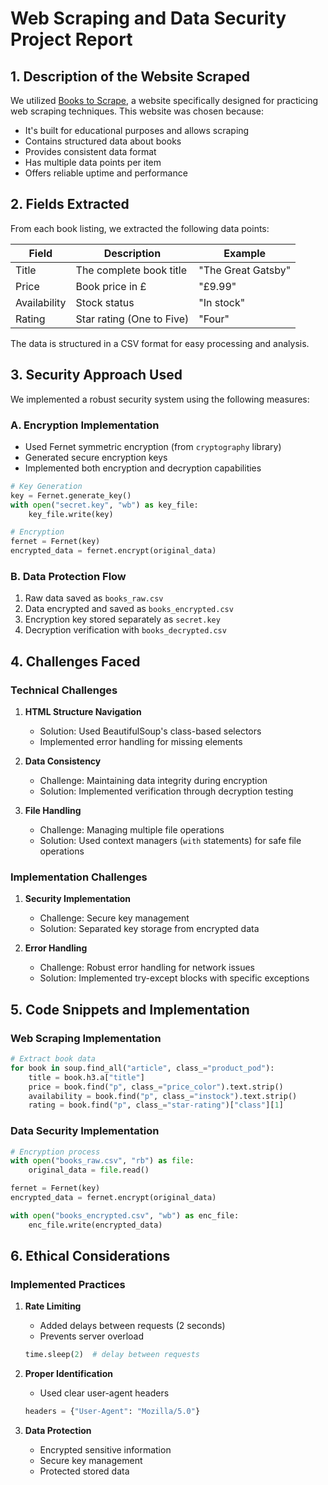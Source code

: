 # Web Scraping and Data Security Project Report

## 1. Description of the Website Scraped
We utilized [Books to Scrape](http://books.toscrape.com), a website specifically designed for practicing web scraping techniques. This website was chosen because:
- It's built for educational purposes and allows scraping
- Contains structured data about books
- Provides consistent data format
- Has multiple data points per item
- Offers reliable uptime and performance

## 2. Fields Extracted
From each book listing, we extracted the following data points:

| Field | Description | Example |
|-------|-------------|---------|
| Title | The complete book title | "The Great Gatsby" |
| Price | Book price in £ | "£9.99" |
| Availability | Stock status | "In stock" |
| Rating | Star rating (One to Five) | "Four" |

The data is structured in a CSV format for easy processing and analysis.

## 3. Security Approach Used
We implemented a robust security system using the following measures:

### A. Encryption Implementation
- Used Fernet symmetric encryption (from `cryptography` library)
- Generated secure encryption keys
- Implemented both encryption and decryption capabilities

```python
# Key Generation
key = Fernet.generate_key()
with open("secret.key", "wb") as key_file:
    key_file.write(key)

# Encryption
fernet = Fernet(key)
encrypted_data = fernet.encrypt(original_data)
```

### B. Data Protection Flow
1. Raw data saved as `books_raw.csv`
2. Data encrypted and saved as `books_encrypted.csv`
3. Encryption key stored separately as `secret.key`
4. Decryption verification with `books_decrypted.csv`

## 4. Challenges Faced

### Technical Challenges
1. **HTML Structure Navigation**
   - Solution: Used BeautifulSoup's class-based selectors
   - Implemented error handling for missing elements

2. **Data Consistency**
   - Challenge: Maintaining data integrity during encryption
   - Solution: Implemented verification through decryption testing

3. **File Handling**
   - Challenge: Managing multiple file operations
   - Solution: Used context managers (`with` statements) for safe file operations

### Implementation Challenges
1. **Security Implementation**
   - Challenge: Secure key management
   - Solution: Separated key storage from encrypted data

2. **Error Handling**
   - Challenge: Robust error handling for network issues
   - Solution: Implemented try-except blocks with specific exceptions

## 5. Code Snippets and Implementation

### Web Scraping Implementation
```python
# Extract book data
for book in soup.find_all("article", class_="product_pod"):
    title = book.h3.a["title"]
    price = book.find("p", class_="price_color").text.strip()
    availability = book.find("p", class_="instock").text.strip()
    rating = book.find("p", class_="star-rating")["class"][1]
```

### Data Security Implementation
```python
# Encryption process
with open("books_raw.csv", "rb") as file:
    original_data = file.read()

fernet = Fernet(key)
encrypted_data = fernet.encrypt(original_data)

with open("books_encrypted.csv", "wb") as enc_file:
    enc_file.write(encrypted_data)
```

## 6. Ethical Considerations

### Implemented Practices
1. **Rate Limiting**
   - Added delays between requests (2 seconds)
   - Prevents server overload
   ```python
   time.sleep(2)  # delay between requests
   ```

2. **Proper Identification**
   - Used clear user-agent headers
   ```python
   headers = {"User-Agent": "Mozilla/5.0"}
   ```

3. **Data Protection**
   - Encrypted sensitive information
   - Secure key management
   - Protected stored data
